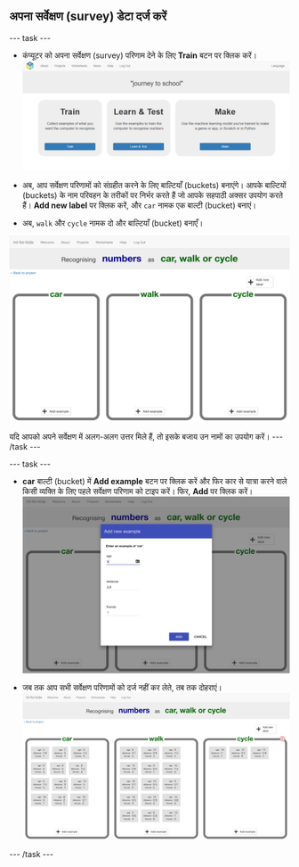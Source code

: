 ## अपना सर्वेक्षण (survey) डेटा दर्ज करें

--- task ---
+ कंप्यूटर को अपना सर्वेक्षण (survey) परिणाम देने के लिए **Train** बटन पर क्लिक करें। 
![ट्रेन (Train) का बटन](images/train.png)

+ अब, आप सर्वेक्षण परिणामों को संग्रहीत करने के लिए बाल्टियाँ (buckets) बनाएंगे। आपके बाल्टियों (buckets) के नाम परिवहन के तरीकों पर निर्भर करते हैं जो आपके सहपाठी अक्सर उपयोग करते हैं। **Add new label** पर क्लिक करें, और `car` नामक एक बाल्टी (bucket) बनाएं।

+ अब, `walk` और `cycle` नामक दो और बाल्टियाँ (bucket) बनाएँ।

![Car, walk और cycle के लिए तीन खाली बाल्टी (buckets)](images/add-label.png)

यदि आपको अपने सर्वेक्षण में अलग-अलग उत्तर मिले हैं, तो इसके बजाय उन नामों का उपयोग करें। --- /task ---

--- task ---
+ **car** बाल्टी (bucket) में **Add example** बटन पर क्लिक करें और फिर कार से यात्रा करने वाले किसी व्यक्ति के लिए पहले सर्वेक्षण परिणाम को टाइप करें। फिर, **Add** पर क्लिक करें। 
![उदाहरण पॉप अप बॉक्स को जोड़ें जो शामिल करते हैं age: 5, distance: 2.8, friends: 1 मानों को](images/add-example.png)

+ जब तक आप सभी सर्वेक्षण परिणामों को दर्ज नहीं कर लेते, तब तक दोहराएं। 
![3 बाल्टीयाँ (buckets) अब डेटा से भरे हुए हैं](images/all-results.png)

--- /task ---
